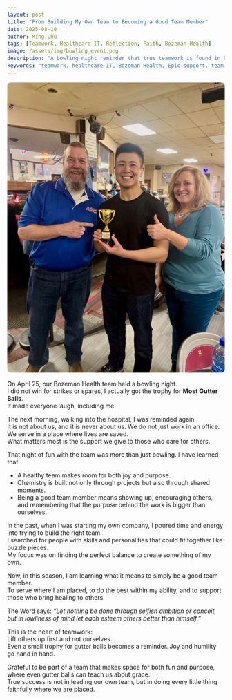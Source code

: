 ```yaml
---
layout: post
title: "From Building My Own Team to Becoming a Good Team Member"
date: 2025-08-18
author: Ming Chu
tags: [Teamwork, Healthcare IT, Reflection, Faith, Bozeman Health]
image: /assets/img/bowling_event.png
description: "A bowling night reminder that true teamwork is found in humility, joy, and serving others with the right heart."
keywords: "teamwork, healthcare IT, Bozeman Health, Epic support, team culture, faith"
---
```


<div style="text-align: center;">
  <img src="/assets/img/bowling_event.png" alt="Bowling Event" style="max-width:100%; height:auto; border-radius: 8px;">
</div>

On April 25, our Bozeman Health team held a bowling night.  
I did not win for strikes or spares, I actually got the trophy for **Most Gutter Balls**.  
It made everyone laugh, including me.  

The next morning, walking into the hospital, I was reminded again:  
It is not about us, and it is never about us. We do not just work in an office. We serve in a place where lives are saved.  
What matters most is the support we give to those who care for others.  

That night of fun with the team was more than just bowling. I have learned that:  

- A healthy team makes room for both joy and purpose.  
- Chemistry is built not only through projects but also through shared moments.  
- Being a good team member means showing up, encouraging others, and remembering that the purpose behind the work is bigger than ourselves.  

In the past, when I was starting my own company, I poured time and energy into trying to build the right team.  
I searched for people with skills and personalities that could fit together like puzzle pieces.  
My focus was on finding the perfect balance to create something of my own.  

Now, in this season, I am learning what it means to simply be a good team member.  
To serve where I am placed, to do the best within my ability, and to support those who bring healing to others.  

The Word says: *“Let nothing be done through selfish ambition or conceit, but in lowliness of mind let each esteem others better than himself.”*  

This is the heart of teamwork:  
Lift others up first and not ourselves.  
Even a small trophy for gutter balls becomes a reminder. Joy and humility go hand in hand.  

Grateful to be part of a team that makes space for both fun and purpose, where even gutter balls can teach us about grace.  
True success is not in leading our own team, but in doing every little thing faithfully where we are placed.
